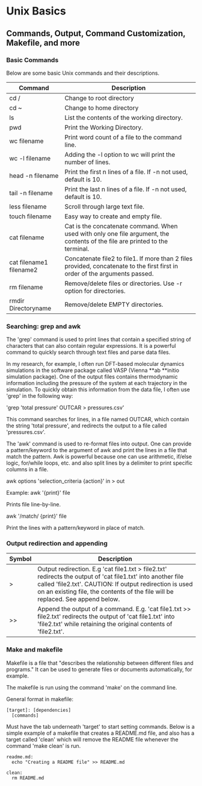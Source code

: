 # Unix Basics

## Commands, Output, Command Customization, Makefile, and more

### Basic Commands

Below are some basic Unix commands and their descriptions.

| Command                 | Description                                                                                                                  |
| ----------------------- | ---------------------------------------------------------------------------------------------------------------------------- |
| cd /                    | Change to root directory                                                                                                     |
| cd ~                    | Change to home directory                                                                                                     |
| ls                      | List the contents of the working directory.                                                                                  |
| pwd                     | Print the Working Directory.                                                                                                 |
| wc filename             | Print word count of a file to the command line.                                                                              |
| wc -l filename          | Adding the -l option to wc will print the number of lines.                                                                   |
| head -n filename        | Print the first n lines of a file. If -n not used, default is 10.                                                            |
| tail -n filename        | Print the last n lines of a file. If -n not used, default is 10.                                                             |
| less filename           | Scroll through large text file.                                                                                              |
| touch filename          | Easy way to create and empty file.                                                                                           |
| cat filename            | Cat is the concatenate command. When used with only one file argument, the contents of the file are printed to the terminal. |
| cat filename1 filename2 | Concatenate file2 to file1. If more than 2 files provided, concatenate to the first first in order of the arguments passed.  |
| rm filename             | Remove/delete files or directories. Use -r option for directories.                                                           |
| rmdir Directoryname     | Remove/delete EMPTY directories.                                                                                             |

### Searching: grep and awk

The 'grep' command is used to print lines that contain a specified string of characters that can also contain regular expressions. It is a powerful command to quickly search through text files and parse data files.

In my research, for example, I often run DFT-based molecular dynamics simulations in the software package called VASP (Vienna **ab **initio simulation package). One of the output files contains thermodynamic information including the pressure of the system at each trajectory in the simulation. To quickly obtain this information from the data file, I often use 'grep' in the following way:

'grep 'total pressure' OUTCAR > pressures.csv'

This command searches for lines, in a file named OUTCAR, which contain the string 'total pressure', and redirects the output to a file called 'pressures.csv'.

The 'awk' command is used to re-format files into output. One can provide a pattern/keyword to the argument of awk and print the lines in a file that match the pattern. Awk is powerful because one can use arithmetic, if/else logic, for/while loops, etc. and also split lines by a delimiter to print specific columns in a file.

awk options 'selection_criteria {action}' in > out

Example: awk '{print}' file

Prints file line-by-line.

awk '/match/ {print}' file

Print the lines with a pattern/keyword in place of match.

### Output redirection and appending

| Symbol | Description                                                                                                                                                                                                                                                |
| ------ | ---------------------------------------------------------------------------------------------------------------------------------------------------------------------------------------------------------------------------------------------------------- |
| >      | Output redirection. E.g 'cat file1.txt > file2.txt' redirects the output of 'cat file1.txt' into another file called 'file2.txt'. CAUTION: If output redirection is used on an existing file, the contents of the file will be replaced. See append below. |
| >>     | Append the output of a command. E.g. 'cat file1.txt >> file2.txt' redirects the output of 'cat file1.txt' into 'file2.txt' while retaining the original contents of 'file2.txt'.                                                                           |

### Make and makefile

Makefile is a file that "describes the relationship between different files and programs." It can be used to generate files or documents automatically, for example.

The makefile is run using the command 'make' on the command line.

General format in makefile:

```
[target]: [dependencies]
  [commands]
```

Must have the tab underneath 'target' to start setting commands. Below is a simple example of a makefile that creates a README.md file, and also has a target called 'clean' which will remove the README file whenever the command 'make clean' is run.

```
readme.md:
  echo "Creating a README file" >> README.md

clean:
  rm README.md

```
